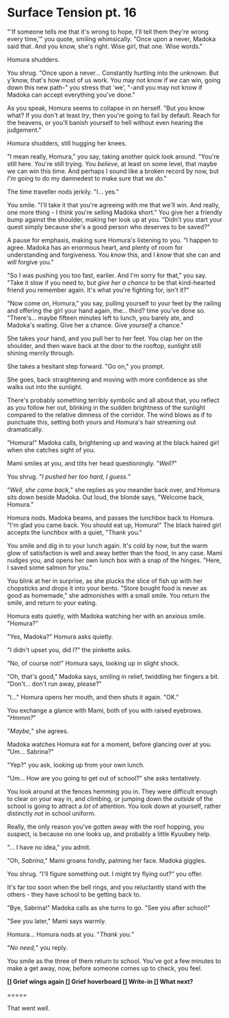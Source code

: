 # Surface Tension pt. 16

"'If someone tells me that it's wrong to hope, I'll tell them they're wrong every time,'" you quote, smiling whimsically. "Once upon a never, Madoka said that. And you know, she's right. Wise girl, that one. Wise words."

Homura shudders.

You shrug. "Once upon a never... Constantly hurtling into the unknown. But y'know, that's how most of us work. You may not know if *we* can win, going down this new path-" you stress that 'we', "-and you may not know if Madoka can accept everything you've done."

As you speak, Homura seems to collapse in on herself. "But you know what? If you don't at least *try*, then you're going to fail by default. Reach for the heavens, or you'll banish yourself to hell without even hearing the judgement."

Homura shudders, still hugging her knees.

"I mean really, Homura," you say, taking another quick look around. "You're still here. You're still trying. You *believe*, at least on some level, that maybe we can win this time. And perhaps I sound like a broken record by now, but *I'm* going to do my damnedest to make sure that we *do*."

The time traveller nods jerkily. "I... yes."

You smile. "I'll take it that you're agreeing with me that we'll win. And really, one more thing - I think you're selling Madoka short." You give her a friendly bump against the shoulder, making her look up at you. "Didn't you start your quest simply because she's a good person who deserves to be saved?"

A pause for emphasis, making sure Homura's listening to you. "I happen to agree. Madoka has an enormous heart, and plenty of room for understanding and forgiveness. You *know* this, and I *know* that she can and *will* forgive you."

"So I was pushing you too fast, earlier. And I'm sorry for that," you say. "Take it slow if you need to, but *give her a chance* to be that kind-hearted friend you remember again. It's what you're fighting for, isn't it?"

"Now come *on*, Homura," you say, pulling yourself to your feet by the railing and offering the girl your hand again, the... third? time you've done so. "There's... maybe fifteen minutes left to lunch, you barely ate, and Madoka's waiting. Give her a chance. Give *yourself* a chance."

She takes your hand, and you pull her to her feet. You clap her on the shoulder, and then wave back at the door to the rooftop, sunlight still shining merrily through.

She takes a hesitant step forward. "Go on," you prompt.

She goes, back straightening and moving with more confidence as she walks out into the sunlight.

There's probably something terribly symbolic and all about that, you reflect as you follow her out, blinking in the sudden brightness of the sunlight compared to the relative dimness of the corridor. The wind blows as if to punctuate this, setting both yours and Homura's hair streaming out dramatically.

"Homura!" Madoka calls, brightening up and waving at the black haired girl when she catches sight of you.

Mami smiles at you, and tilts her head questioningly. "*Well?*"

You shrug. "*I pushed her too hard, I guess.*"

"*Well, she came back,*" she replies as you meander back over, and Homura sits down beside Madoka. Out loud, the blonde says, "Welcome back, Homura."

Homura nods. Madoka beams, and passes the lunchbox back to Homura. "I'm glad you came back. You should eat up, Homura!" The black haired girl accepts the lunchbox with a quiet, "Thank you."

You smile and dig in to your lunch again. It's cold by now, but the warm glow of satisfaction is well and away better than the food, in any case. Mami nudges you, and opens her own lunch box with a snap of the hinges. "Here, I saved some salmon for you."

You blink at her in surprise, as she plucks the slice of fish up with her chopsticks and drops it into your bento. "Store bought food is never as good as homemade," she admonishes with a small smile. You return the smile, and return to your eating.

Homura eats quietly, with Madoka watching her with an anxious smile. "Homura?"

"Yes, Madoka?" Homura asks quietly.

"I didn't upset you, did I?" the pinkette asks.

"No, of course not!" Homura says, looking up in slight shock.

"Oh, that's good," Madoka says, smiling in relief, twiddling her fingers a bit. "Don't... don't run away, please?"

"I..." Homura opens her mouth, and then shuts it again. "OK."

You exchange a glance with Mami, both of you with raised eyebrows. "*Hmmm?*"

"*Maybe,*" she agrees.

Madoka watches Homura eat for a moment, before glancing over at you. "Um... Sabrina?"

"Yep?" you ask, looking up from your own lunch.

"Um... How are you going to get out of school?" she asks tentatively.

You look around at the fences hemming you in. They were difficult enough to clear on your way in, and climbing, or jumping down the *outside* of the school is going to attract a *lot* of attention. You look down at yourself, rather distinctly *not* in school uniform.

Really, the only reason you've gotten away with the roof hopping, you suspect, is because no one looks up, and probably a little Kyuubey help.

"... I have no idea," you admit.

"Oh, *Sabrina*," Mami groans fondly, palming her face. Madoka giggles.

You shrug. "I'll figure something out. I might try flying out?" you offer.

It's far too soon when the bell rings, and you reluctantly stand with the others - they have school to be getting back to.

"Bye, Sabrina!" Madoka calls as she turns to go. "See you after school!"

"See you later," Mami says warmly.

Homura... Homura nods at you. "*Thank you.*"

"*No need,*" you reply.

You smile as the three of them return to school. You've got a few minutes to make a get away, now, before someone comes up to check, you feel.

**\[] Grief wings again
\[] Grief hoverboard
\[] Write-in
\[] What next?**

\=====​

That went well.
